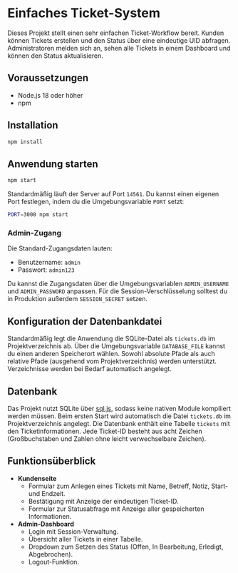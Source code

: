 # Einfaches Ticket-System

Dieses Projekt stellt einen sehr einfachen Ticket-Workflow bereit. Kunden können Tickets erstellen und den Status über eine eindeutige UID abfragen. Administratoren melden sich an, sehen alle Tickets in einem Dashboard und können den Status aktualisieren.

## Voraussetzungen

* Node.js 18 oder höher
* npm

## Installation

```bash
npm install
```

## Anwendung starten

```bash
npm start
```

Standardmäßig läuft der Server auf Port `14561`. Du kannst einen eigenen Port festlegen, indem du die Umgebungsvariable `PORT` setzt:

```bash
PORT=3000 npm start
```

### Admin-Zugang

Die Standard-Zugangsdaten lauten:

* Benutzername: `admin`
* Passwort: `admin123`

Du kannst die Zugangsdaten über die Umgebungsvariablen `ADMIN_USERNAME` und `ADMIN_PASSWORD` anpassen. Für die Session-Verschlüsselung solltest du in Produktion außerdem `SESSION_SECRET` setzen.

## Konfiguration der Datenbankdatei

Standardmäßig legt die Anwendung die SQLite-Datei als `tickets.db` im Projektverzeichnis ab. Über die Umgebungsvariable `DATABASE_FILE` kannst du einen anderen Speicherort wählen. Sowohl absolute Pfade als auch relative Pfade (ausgehend vom Projektverzeichnis) werden unterstützt. Verzeichnisse werden bei Bedarf automatisch angelegt.

## Datenbank

Das Projekt nutzt SQLite über [sql.js](https://sql.js.org/), sodass keine nativen Module kompiliert werden müssen. Beim ersten Start wird automatisch die Datei `tickets.db` im Projektverzeichnis angelegt. Die Datenbank enthält eine Tabelle `tickets` mit den Ticketinformationen. Jede Ticket-ID besteht aus acht Zeichen (Großbuchstaben und Zahlen ohne leicht verwechselbare Zeichen).

## Funktionsüberblick

* **Kundenseite**
  * Formular zum Anlegen eines Tickets mit Name, Betreff, Notiz, Start- und Endzeit.
  * Bestätigung mit Anzeige der eindeutigen Ticket-ID.
  * Formular zur Statusabfrage mit Anzeige aller gespeicherten Informationen.
* **Admin-Dashboard**
  * Login mit Session-Verwaltung.
  * Übersicht aller Tickets in einer Tabelle.
  * Dropdown zum Setzen des Status (Offen, In Bearbeitung, Erledigt, Abgebrochen).
  * Logout-Funktion.

